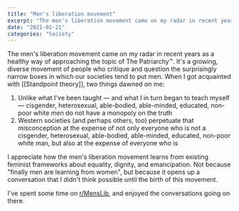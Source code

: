 ```yaml
---
title: "Men's liberation movement"
excerpt: "The men's liberation movement came on my radar in recent years as a healthy way of approaching the topic of The Patriarchy™"
date: "2021-02-21"
categories: "Society"
---
```

The men's liberation movement came on my radar in recent years as a healthy way of approaching the topic of The Patriarchy™. It's a growing, diverse movement of people who  critique and question the surprisingly narrow boxes in which our societies tend to put men. When I got acquainted with [[Standpoint theory]], two things dawned on me:

1. Unlike what I've been taught — and what I in turn began to teach myself — cisgender, heterosexual, able-bodied, able-minded, educated, non-poor white men do not have a monopoly on the truth
2. Western societies (and perhaps others, too) perpetuate that misconception at the expense of not only everyone who is not a cisgender, heterosexual, able-bodied, able-minded, educated, non-poor white man, but also at the expense of everyone who is

I appreciate how the men's liberation movement learns from existing feminist frameworks about equality, dignity, and emancipation. Not because "finally men are learning from women", but because it opens up a conversation that I didn't think possible until the birth of this movement.

I've spent some time on [r/MensLib](https://www.reddit.com/r/MensLib/), and enjoyed the conversations going on there.